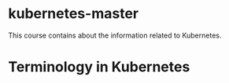 # kubernetes-master
This course contains about the information related to Kubernetes.

# Terminology in Kubernetes
